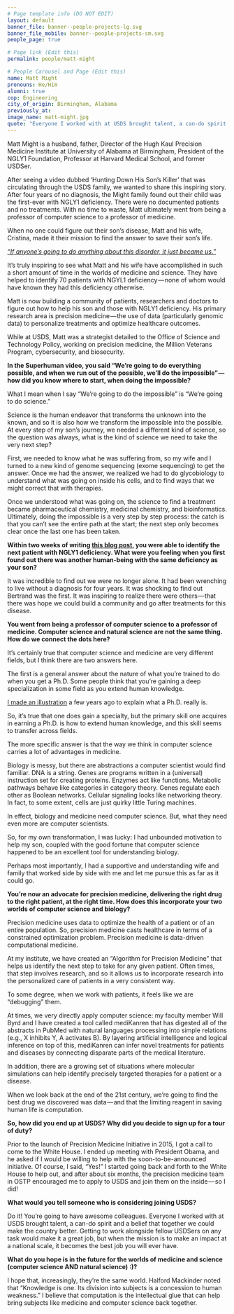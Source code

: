 ```yaml
---
# Page template info (DO NOT EDIT)
layout: default
banner_file: banner--people-projects-lg.svg
banner_file_mobile: banner--people-projects-sm.svg
people_page: true

# Page link (Edit this)
permalink: people/matt-might

# People Carousel and Page (Edit this)
name: Matt Might
pronouns: He/Him
alumni: true
cop: Engineering
city_of_origin: Birmingham, Alabama
previously_at:
image_name: matt-might.jpg
quote: "Everyone I worked with at USDS brought talent, a can-do spirit and a belief that together we could make the country better."
---
```


Matt Might is a husband, father, Director of the Hugh Kaul Precision Medicine Institute at University of Alabama at Birmingham, President of the NGLY1 Foundation, Professor at Harvard Medical School, and former USDSer.

After seeing a video dubbed ‘Hunting Down His Son’s Killer’ that was circulating through the USDS family, we wanted to share this inspiring story. After four years of no diagnosis, the Might family found out their child was the first-ever with NGLY1 deficiency. There were no documented patients and no treatments. With no time to waste, Matt ultimately went from being a professor of computer science to a professor of medicine.

When no one could figure out their son’s disease, Matt and his wife, Cristina, made it their mission to find the answer to save their son’s life.

*[“If anyone’s going to do anything about this disorder, it just became us.”](https://www.facebook.com/freethinksuperhuman/videos/1530650690395570/)*

It’s truly inspiring to see what Matt and his wife have accomplished in such a short amount of time in the worlds of medicine and science. They have helped to identify 70 patients with NGYL1 deficiency — none of whom would have known they had this deficiency otherwise.

Matt is now building a community of patients, researchers and doctors to figure out how to help his son and those with NGLY1 deficiency. His primary research area is precision medicine — the use of data (particularly genomic data) to personalize treatments and optimize healthcare outcomes.

While at USDS, Matt was a strategist detailed to the Office of Science and Technology Policy, working on precision medicine, the Million Veterans Program, cybersecurity, and biosecurity.

**In the Superhuman video, you said “We’re going to do everything possible, and when we run out of the possible, we’ll do the impossible” — how did you know where to start, when doing the impossible?**

What I mean when I say “We’re going to do the impossible” is “We’re going to do science.”

Science is the human endeavor that transforms the unknown into the known, and so it is also how we transform the impossible into the possible. At every step of my son’s journey, we needed a different kind of science, so the question was always, what is the kind of science we need to take the very next step?

First, we needed to know what he was suffering from, so my wife and I turned to a new kind of genome sequencing (exome sequencing) to get the answer. Once we had the answer, we realized we had to do glycobiology to understand what was going on inside his cells, and to find ways that we might correct that with therapies.

Once we understood what was going on, the science to find a treatment became pharmaceutical chemistry, medicinal chemistry, and bioinformatics. Ultimately, doing the impossible is a very step by step process: the catch is that you can’t see the entire path at the start; the next step only becomes clear once the last one has been taken.

**Within two weeks of writing [this blog post](http://matt.might.net/articles/my-sons-killer/), you were able to identify the next patient with NGLY1 deficiency. What were you feeling when you first found out there was another human-being with the same deficiency as your son?**

It was incredible to find out we were no longer alone. It had been wrenching to live without a diagnosis for four years. It was shocking to find out Bertrand was the first. It was inspiring to realize there were others — that there was hope we could build a community and go after treatments for this disease.

**You went from being a professor of computer science to a professor of medicine. Computer science and natural science are not the same thing. How do we connect the dots here?**

It’s certainly true that computer science and medicine are very different fields, but I think there are two answers here.

The first is a general answer about the nature of what you’re trained to do when you get a Ph.D. Some people think that you’re gaining a deep specialization in some field as you extend human knowledge.

[I made an illustration](http://matt.might.net/articles/phd-school-in-pictures/) a few years ago to explain what a Ph.D. really is.

So, it’s true that one does gain a specialty, but the primary skill one acquires in earning a Ph.D. is how to extend human knowledge, and this skill seems to transfer across fields.

The more specific answer is that the way we think in computer science carries a lot of advantages in medicine.

Biology is messy, but there are abstractions a computer scientist would find familiar. DNA is a string. Genes are programs written in a (universal) instruction set for creating proteins. Enzymes act like functions. Metabolic pathways behave like categories in category theory. Genes regulate each other as Boolean networks. Cellular signaling looks like networking theory. In fact, to some extent, cells are just quirky little Turing machines.

In effect, biology and medicine need computer science. But, what they need even more are computer scientists.

So, for my own transformation, I was lucky: I had unbounded motivation to help my son, coupled with the good fortune that computer science happened to be an excellent tool for understanding biology.

Perhaps most importantly, I had a supportive and understanding wife and family that worked side by side with me and let me pursue this as far as it could go.

**You’re now an advocate for precision medicine, delivering the right drug to the right patient, at the right time. How does this incorporate your two worlds of computer science and biology?**

Precision medicine uses data to optimize the health of a patient or of an entire population. So, precision medicine casts healthcare in terms of a constrained optimization problem. Precision medicine is data-driven computational medicine.

At my institute, we have created an “Algorithm for Precision Medicine” that helps us identify the next step to take for any given patient. Often times, that step involves research, and so it allows us to incorporate research into the personalized care of patients in a very consistent way.

To some degree, when we work with patients, it feels like we are “debugging” them.

At times, we very directly apply computer science: my faculty member Will Byrd and I have created a tool called mediKanren that has digested all of the abstracts in PubMed with natural languages processing into simple relations (e.g., X inhibits Y, A activates B). By layering artificial intelligence and logical inference on top of this, mediKanren can infer novel treatments for patients and diseases by connecting disparate parts of the medical literature.

In addition, there are a growing set of situations where molecular simulations can help identify precisely targeted therapies for a patient or a disease.

When we look back at the end of the 21st century, we’re going to find the best drug we discovered was data — and that the limiting reagent in saving human life is computation.

**So, how did you end up at USDS? Why did you decide to sign up for a tour of duty?**

Prior to the launch of Precision Medicine Initiative in 2015, I got a call to come to the White House. I ended up meeting with President Obama, and he asked if I would be willing to help with the soon-to-be-announced initiative. Of course, I said, “Yes!” I started going back and forth to the White House to help out, and after about six months, the precision medicine team in OSTP encouraged me to apply to USDS and join them on the inside — so I did!

**What would you tell someone who is considering joining USDS?**

Do it! You’re going to have awesome colleagues. Everyone I worked with at USDS brought talent, a can-do spirit and a belief that together we could make the country better. Getting to work alongside fellow USDSers on any task would make it a great job, but when the mission is to make an impact at a national scale, it becomes the best job you will ever have.

**What do you hope is in the future for the worlds of medicine and science (computer science AND natural science) :)?**

I hope that, increasingly, they’re the same world. Halford Mackinder noted that “Knowledge is one. Its division into subjects is a concession to human weakness.” I believe that computation is the intellectual glue that can help bring subjects like medicine and computer science back together.

